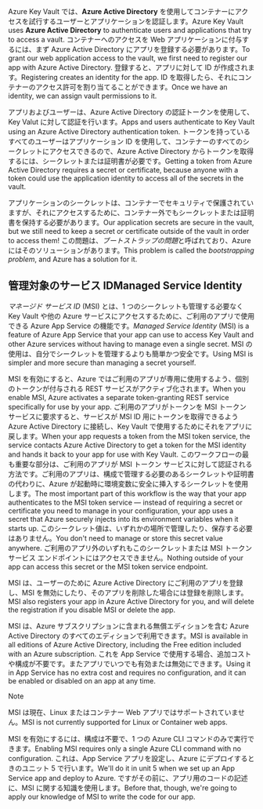 <span data-ttu-id="a7caf-101">Azure Key Vault では、**Azure Active Directory** を使用してコンテナーにアクセスを試行するユーザーとアプリケーションを認証します。</span><span class="sxs-lookup"><span data-stu-id="a7caf-101">Azure Key Vault uses **Azure Active Directory** to authenticate users and applications that try to access a vault.</span></span> <span data-ttu-id="a7caf-102">コンテナーへのアクセスを Web アプリケーションに付与するには、まず Azure Active Directory にアプリを登録する必要があります。</span><span class="sxs-lookup"><span data-stu-id="a7caf-102">To grant our web application access to the vault, we first need to register our app with Azure Active Directory.</span></span> <span data-ttu-id="a7caf-103">登録すると、アプリに対して ID が作成されます。</span><span class="sxs-lookup"><span data-stu-id="a7caf-103">Registering creates an identity for the app.</span></span> <span data-ttu-id="a7caf-104">ID を取得したら、それにコンテナーのアクセス許可を割り当てることができます。</span><span class="sxs-lookup"><span data-stu-id="a7caf-104">Once we have an identity, we can assign vault permissions to it.</span></span>

<span data-ttu-id="a7caf-105">アプリおよびユーザーは、Azure Active Directory の認証トークンを使用して、Key Valut に対して認証を行います。</span><span class="sxs-lookup"><span data-stu-id="a7caf-105">Apps and users authenticate to Key Vault using an Azure Active Directory authentication token.</span></span> <span data-ttu-id="a7caf-106">トークンを持っているすべてのユーザーはアプリケーション ID を使用して、コンテナーのすべてのシークレットにアクセスできるので、Azure Active Directory からトークンを取得するには、シークレットまたは証明書が必要です。</span><span class="sxs-lookup"><span data-stu-id="a7caf-106">Getting a token from Azure Active Directory requires a secret or certificate, because anyone with a token could use the application identity to access all of the secrets in the vault.</span></span>

<span data-ttu-id="a7caf-107">アプリケーションのシークレットは、コンテナーでセキュリティで保護されていますが、それにアクセスするために、コンテナー外でもシークレットまたは証明書を保持する必要があります。</span><span class="sxs-lookup"><span data-stu-id="a7caf-107">Our application secrets are secure in the vault, but we still need to keep a secret or certificate outside of the vault in order to access them!</span></span> <span data-ttu-id="a7caf-108">この問題は、*ブートストラップの問題*と呼ばれており、Azure にはそのソリューションがあります。</span><span class="sxs-lookup"><span data-stu-id="a7caf-108">This problem is called the *bootstrapping problem*, and Azure has a solution for it.</span></span>

## <a name="managed-service-identity"></a><span data-ttu-id="a7caf-109">管理対象のサービス ID</span><span class="sxs-lookup"><span data-stu-id="a7caf-109">Managed Service Identity</span></span>

<span data-ttu-id="a7caf-110">*マネージド サービス ID* (MSI) とは、1 つのシークレットも管理する必要なく Key Vault や他の Azure サービスにアクセスするために、ご利用のアプリで使用できる Azure App Service の機能です。</span><span class="sxs-lookup"><span data-stu-id="a7caf-110">*Managed Service Identity* (MSI) is a feature of Azure App Service that your app can use to access Key Vault and other Azure services without having to manage even a single secret.</span></span> <span data-ttu-id="a7caf-111">MSI の使用は、自分でシークレットを管理するよりも簡単かつ安全です。</span><span class="sxs-lookup"><span data-stu-id="a7caf-111">Using MSI is simpler and more secure than managing a secret yourself.</span></span>

<span data-ttu-id="a7caf-112">MSI を有効にすると、Azure ではご利用のアプリが専用に使用するよう、個別のトークンが付与される REST サービスがアクティブ化されます。</span><span class="sxs-lookup"><span data-stu-id="a7caf-112">When you enable MSI, Azure activates a separate token-granting REST service specifically for use by your app.</span></span> <span data-ttu-id="a7caf-113">ご利用のアプリがトークンを MSI トークン サービスに要求すると、サービスが MSI ID 用にトークンを取得できるよう Azure Active Directory に接続し、Key Vault で使用するためにそれをアプリに戻します。</span><span class="sxs-lookup"><span data-stu-id="a7caf-113">When your app requests a token from the MSI token service, the service contacts Azure Active Directory to get a token for the MSI identity and hands it back to your app for use with Key Vault.</span></span> <span data-ttu-id="a7caf-114">このワークフローの最も重要な部分は、ご利用のアプリが MSI トークン サービスに対して認証される方法です。ご利用のアプリは、構成で管理する必要のあるシークレットや証明書の代わりに、Azure が起動時に環境変数に安全に挿入するシークレットを使用します。</span><span class="sxs-lookup"><span data-stu-id="a7caf-114">The most important part of this workflow is the way that your app authenticates to the MSI token service &mdash; instead of requiring a secret or certificate you need to manage in your configuration, your app uses a secret that Azure securely injects into its environment variables when it starts up.</span></span> <span data-ttu-id="a7caf-115">このシークレット値は、いずれかの場所で管理したり、保存する必要はありません。</span><span class="sxs-lookup"><span data-stu-id="a7caf-115">You don't need to manage or store this secret value anywhere.</span></span> <span data-ttu-id="a7caf-116">ご利用のアプリ外のいずれもこのシークレットまたは MSI トークン サービス エンドポイントにはアクセスできません。</span><span class="sxs-lookup"><span data-stu-id="a7caf-116">Nothing outside of your app can access this secret or the MSI token service endpoint.</span></span>

<span data-ttu-id="a7caf-117">MSI は、ユーザーのために Azure Active Directory にご利用のアプリを登録し、MSI を無効にしたり、そのアプリを削除した場合には登録を削除します。</span><span class="sxs-lookup"><span data-stu-id="a7caf-117">MSI also registers your app in Azure Active Directory for you, and will delete the registration if you disable MSI or delete the app.</span></span>

<span data-ttu-id="a7caf-118">MSI は、Azure サブスクリプションに含まれる無償エディションを含む Azure Active Directory のすべてのエディションで利用できます。</span><span class="sxs-lookup"><span data-stu-id="a7caf-118">MSI is available in all editions of Azure Active Directory, including the Free edition included with an Azure subscription.</span></span> <span data-ttu-id="a7caf-119">これを App Service で使用する場合、追加コストや構成が不要です。またアプリでいつでも有効または無効にできます。</span><span class="sxs-lookup"><span data-stu-id="a7caf-119">Using it in App Service has no extra cost and requires no configuration, and it can be enabled or disabled on an app at any time.</span></span>

> [!NOTE]
> <span data-ttu-id="a7caf-120">MSI は現在、Linux またはコンテナー Web アプリではサポートされていません。</span><span class="sxs-lookup"><span data-stu-id="a7caf-120">MSI is not currently supported for Linux or Container web apps.</span></span>

<span data-ttu-id="a7caf-121">MSI を有効にするには、構成は不要で、1 つの Azure CLI コマンドのみで実行できます。</span><span class="sxs-lookup"><span data-stu-id="a7caf-121">Enabling MSI requires only a single Azure CLI command with no configuration.</span></span> <span data-ttu-id="a7caf-122">これは、App Service アプリを設定し、Azure にデプロイするときのユニット 5 で行います。</span><span class="sxs-lookup"><span data-stu-id="a7caf-122">We'll do it in unit 5 when we set up an App Service app and deploy to Azure.</span></span> <span data-ttu-id="a7caf-123">ですがその前に、アプリ用のコードの記述に、MSI に関する知識を使用します。</span><span class="sxs-lookup"><span data-stu-id="a7caf-123">Before that, though, we're going to apply our knowledge of MSI to write the code for our app.</span></span>